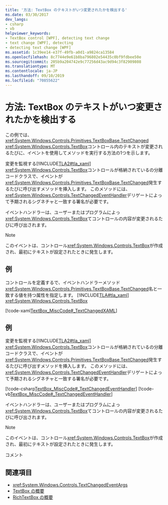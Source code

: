 ```yaml
---
title: '方法: TextBox のテキストがいつ変更されたかを検出する'
ms.date: 03/30/2017
dev_langs:
- csharp
- vb
helpviewer_keywords:
- TextBox control [WPF], detecting text change
- text change [WPF], detecting
- detecting text change [WPF]
ms.assetid: 1c39ee14-e37f-49fb-a0d1-a9824ca13584
ms.openlocfilehash: 8c7744e9e61b8ba796802e54435c0bf9fdbee50e
ms.sourcegitcommit: 205b9a204742e9c77256d43ac9d94c3f82909808
ms.translationtype: MT
ms.contentlocale: ja-JP
ms.lasthandoff: 09/10/2019
ms.locfileid: "70855622"
---
```

# <a name="how-to-detect-when-text-in-a-textbox-has-changed"></a>方法: TextBox のテキストがいつ変更されたかを検出する

この例では、 <xref:System.Windows.Controls.Primitives.TextBoxBase.TextChanged> <xref:System.Windows.Controls.TextBox>コントロール内のテキストが変更されるたびに、イベントを使用してメソッドを実行する方法の1つを示します。

変更を監視する[!INCLUDE[TLA2#tla_xaml](../../../../includes/tla2sharptla-xaml-md.md)] <xref:System.Windows.Controls.TextBox>コントロールが格納されているの分離コードクラスで、イベントが<xref:System.Windows.Controls.Primitives.TextBoxBase.TextChanged>発生するたびに呼び出すメソッドを挿入します。  このメソッドには、 <xref:System.Windows.Controls.TextChangedEventHandler>デリゲートによって予期されるシグネチャと一致する署名が必要です。

イベントハンドラーは、ユーザーまたはプログラムによっ<xref:System.Windows.Controls.TextBox>てコントロールの内容が変更されるたびに呼び出されます。

> [!NOTE]
> このイベントは、コントロール<xref:System.Windows.Controls.TextBox>が作成され、最初にテキストが設定されたときに発生します。

## <a name="example"></a>例

コントロールを定義するで、イベントハンドラーメソッド<xref:System.Windows.Controls.Primitives.TextBoxBase.TextChanged>名と一致する値を持つ属性を指定します。 [!INCLUDE[TLA#tla_xaml](../../../../includes/tlasharptla-xaml-md.md)] <xref:System.Windows.Controls.TextBox>

[!code-xaml[TextBox_MiscCode#_TextChangedXAML](~/samples/snippets/csharp/VS_Snippets_Wpf/TextBox_MiscCode/CSharp/Window1.xaml#_textchangedxaml)]

## <a name="example"></a>例

変更を監視する[!INCLUDE[TLA2#tla_xaml](../../../../includes/tla2sharptla-xaml-md.md)] <xref:System.Windows.Controls.TextBox>コントロールが格納されているの分離コードクラスで、イベントが<xref:System.Windows.Controls.Primitives.TextBoxBase.TextChanged>発生するたびに呼び出すメソッドを挿入します。  このメソッドには、 <xref:System.Windows.Controls.TextChangedEventHandler>デリゲートによって予期されるシグネチャと一致する署名が必要です。

[!code-csharp[TextBox_MiscCode#_TextChangedEventHandler](~/samples/snippets/csharp/VS_Snippets_Wpf/TextBox_MiscCode/CSharp/Window1.xaml.cs#_textchangedeventhandler)]
[!code-vb[TextBox_MiscCode#_TextChangedEventHandler](~/samples/snippets/visualbasic/VS_Snippets_Wpf/TextBox_MiscCode/VisualBasic/Window1.xaml.vb#_textchangedeventhandler)]

イベントハンドラーは、ユーザーまたはプログラムによっ<xref:System.Windows.Controls.TextBox>てコントロールの内容が変更されるたびに呼び出されます。

> [!NOTE]
> このイベントは、コントロール<xref:System.Windows.Controls.TextBox>が作成され、最初にテキストが設定されたときに発生します。

コメント

## <a name="see-also"></a>関連項目

- <xref:System.Windows.Controls.TextChangedEventArgs>
- [TextBox の概要](textbox-overview.md)
- [RichTextBox の概要](richtextbox-overview.md)
